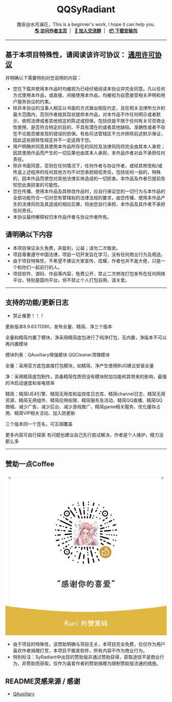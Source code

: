 <h1 align="center" style="font-weight: bold">
  QQSyRadiant
</h1>
<p align="center">
  酷安@水月澜花，This is a beginner's work, I hope it can help you.
<br />
    <a href="http://www.coolapk.com/u/2457301" target="blank"><strong>🌎 访问作者主页</strong></a>&nbsp;&nbsp;|&nbsp;&nbsp;
    <a href="https://t.me/SyRadiant" target="blank"><strong>💬 加入交流群</strong></a>&nbsp;&nbsp;|&nbsp;&nbsp;
    <a href=https://github.com/Night-WuGeng/QQSyRadiant/releases" target="blank"><strong>📦️ 下载安装包</strong></a>
</p>

---

## 基于本项目特殊性，请阅读该许可协议： [通用许可协议](https://github.com/qwq233/License/blob/master/v2/LICENSE.md)
并明确以下需要特别对您说明的内容：
- 您在下载并使用本作品时均被视为已经仔细阅读本协议并完全同意。凡以任何方式使用本作品，或直接、间接使用本作品，均被视为自愿接受相关声明和用户服务协议的约束。
- 除非本协议的当事人相互以书面的方式做出相反约定，且在相关法律所允许的最大范围内，否则作者按其现状提供本作品，对本作品不作任何明示或者默示、依照法律或者其他规定的陈述或担保，包括但是不限于任何有关可否商业性使用、是否符合特定的目的、不具有潜在的或者其他缺陷、准确性或者不存在不论能否被发现的错误的担保。有些司法管辖区不允许排除前述默示保证，因此这些排除性规定并不一定适用于您。
- 用户明确并同意其使用本作品所存在的风险及法律风险将完全由其本人承担；因其使用作品而产生的一切后果也由其本人承担，本作品作者对此不承担任何责任。
- 除非书面同意，否则在任何情况下，任何作者与协议作者，或经其修改和/或传送上述程序的任何其他方均不对您承担赔偿责任，包括任何一般的，特殊的，因本作品而使您对其他法律实体造成的一切损害。本作品及作者已提前告知您此类损害的可能性。
- 您在传播、使用本作品及其修改作品时，应自行保证您的一切行为与本作品的全部功能符合一切对您有管辖权的法律法规的要求，由您传播、使用本作品产生的法律风险及其造成的相应后果，将由您自行承担，本作品及其作者不承担任何责任。
- 本协议最终解释权归本作品作者与协议作者所有。

## 请明确以下内容
- 本项目保证永久免费，非盈利，公益；请勿二次贩卖。
- 项目尊重遵守中国法律，项目一切开发旨在学习，没有任何商业行为及用途。
- 由于项目特殊性，不希望不建议大家宣传、炫耀，作者也并不是大佬，只是一个和你们一起前行的人。
- 项目软件、源码、作品等内容，免费公开，禁止二次修改打包发布在任何网络平台，特别是国内平台，但不禁止个人打包自用，请关爱。

---

## 支持的功能/更新日志
- 禁止催更！！！

更新版本8.9.63.11390，发布全量、精简、净三个版本

全量和精简内置了模块，净采用精简底包进行了纯净打包，无内置，净版本不可以再内置模块

模块列表：QAuxiliary增强模块 QQCleaner清理模块

全量：采用官方底包直接打包模块，如精简、净产生使用BUG建议安装全量

净：采用精简底包制作，具备精简性质但没有模块附加功能和其带来的影响，最强的冷启动速度和省电效率

精简：精简UE4引擎、精简无用库和监控库日志库、精简channel日志、精简无用资源、精简无用组件、精简应用权限、精简服务及活动、精简QQ直播、精简QQ商城、减少广告、减少后台、减少游戏推广、精简game相关服务、优化缓存占用、精简VIP相关活动、加入防更新

三个版本同一个签名，可互相覆盖 

更多内容可自行探索 有问题也建议自己先行尝试解决，作者是个人维护，精力没那么多

---
## 赞助一点Coffee

![赞助](./赞助.png)

- 由于项目的特殊性，该赞助明确与项目无关，本项目完全免费，仅仅作为用户喜欢作者捐赠打赏，本项目不贩卖软件，所有内容不作为商业行为。
- 特别标注：SyRadiant中出现的赞助版非通过赞助获得，获取途径不是商业行为，非赞助而获取，仅作为喜爱作者的赞助捐赠为限制赞助版流通的措施。

## README灵感来源 / 感谢
* [QAuxiliary](https://github.com/cinit/QAuxiliary)
